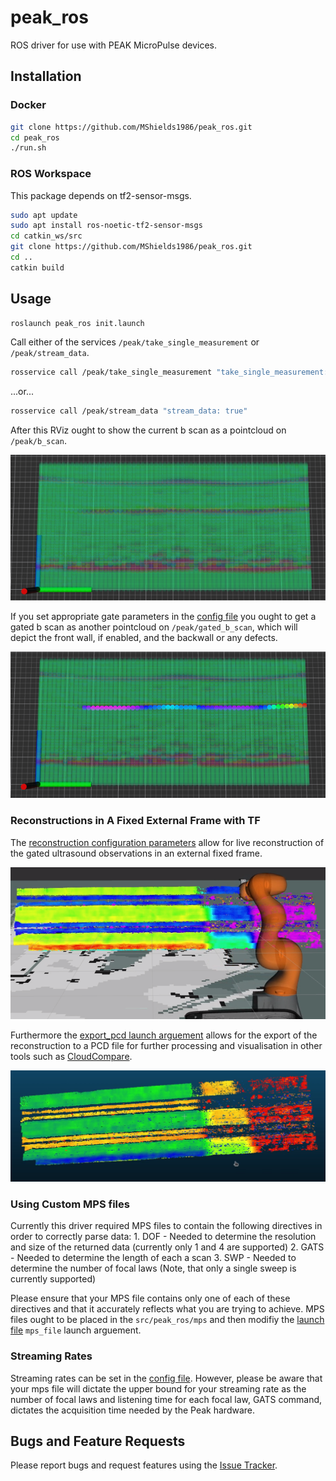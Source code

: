 # peak_ros
ROS driver for use with PEAK MicroPulse devices.

## Installation

### Docker
```bash
git clone https://github.com/MShields1986/peak_ros.git
cd peak_ros
./run.sh
```

### ROS Workspace
This package depends on tf2-sensor-msgs.

```bash
sudo apt update
sudo apt install ros-noetic-tf2-sensor-msgs
cd catkin_ws/src
git clone https://github.com/MShields1986/peak_ros.git
cd ..
catkin build
```

## Usage

```bash
roslaunch peak_ros init.launch
```

Call either of the services `/peak/take_single_measurement` or `/peak/stream_data`.

```bash
rosservice call /peak/take_single_measurement "take_single_measurement: true"
```

...or...

```bash
rosservice call /peak/stream_data "stream_data: true"
```

After this RViz ought to show the current b scan as a pointcloud on `/peak/b_scan`.

![](assets/b_scan.png)

If you set appropriate gate parameters in the [config file](src/peak_ros/config/default.yaml) you ought to get a gated b scan as another pointcloud on `/peak/gated_b_scan`, which will depict the front wall, if enabled, and the backwall or any defects.

![](assets/gated_b_scan.png)


### Reconstructions in A Fixed External Frame with TF
The [reconstruction configuration parameters](https://github.com/MShields1986/peak_ros/blob/c82a4a9ae57a0f5440fdc98597124bc062844d97/src/peak_ros/config/default.yaml#L43-L47) allow for live reconstruction of the gated ultrasound observations in an external fixed frame.

![](assets/live_recon.png)

Furthermore the [export_pcd launch arguement](https://github.com/MShields1986/peak_ros/blob/c82a4a9ae57a0f5440fdc98597124bc062844d97/src/peak_ros/launch/init.launch#L12) allows for the export of the reconstruction to a PCD file for further processing and visualisation in other tools such as [CloudCompare](https://www.danielgm.net/cc/).

![](assets/pcd.png)


### Using Custom MPS files
Currently this driver required MPS files to contain the following directives in order to correctly parse data:
    1. DOF - Needed to determine the resolution and size of the returned data (currently only 1 and 4 are supported)
    2. GATS - Needed to determine the length of each a scan
    3. SWP - Needed to determine the number of focal laws (Note, that only a single sweep is currently supported)

Please ensure that your MPS file contains only one of each of these directives and that it accurately reflects what you are trying to achieve. MPS files ought to be placed in the `src/peak_ros/mps` and then modifiy the [launch file](src/peak_ros/launch/init.launch) `mps_file` launch arguement.

### Streaming Rates
Streaming rates can be set in the [config file](src/peak_ros/config/default.yaml). However, please be aware that your mps file will dictate the upper bound for your streaming rate as the number of focal laws and listening time for each focal law, GATS command, dictates the acquisition time needed by the Peak hardware.

## Bugs and Feature Requests
Please report bugs and request features using the [Issue Tracker](https://github.com/MShields1986/peak_ros/issues).
